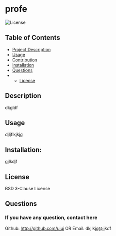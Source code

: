 
  # profe

  ![License](undefined)


  ## Table of Contents 
  - [Project Description](#Description)
  - [Usage](#Usage)
  - [Contribution](#Contribution)
  - [Installation](#Installation)
  - [Questions](#Questions)
  - - [License](#license)


  ## Description
  
  dkgldf
  ## Usage
   djljflkjkjg


  ## Installation:
  
  gjlkdjf
  
  ## License
  
  BSD 3-Clause License
  
  ## Questions
  ### If you have any question, contact here

   Github: http://github.com/uiui
   OR
   Email: dkjlkjg@jjkdf




